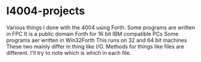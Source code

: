 # I4004-projects
Various things I done with the 4004 using Forth.
Some programs are written in FPC  It is a public domain Forth for 16 bit IBM compatible PCs
Some programs aer written in Win32Forth  This runs on 32 and 64 bit machines
These two mainly differ in thing like I/O. Methods for things like files are different.
I'll try to note which is which in each file.


